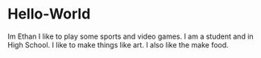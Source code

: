 # Hello-World

Im Ethan I like to play some sports and video games. I am a student and in High School. I like to make things like art. I also like the make food.
